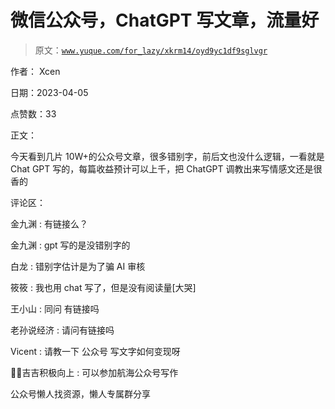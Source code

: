 # 微信公众号，ChatGPT 写文章，流量好

> 原文：[`www.yuque.com/for_lazy/xkrm14/oyd9yc1df9sglvgr`](https://www.yuque.com/for_lazy/xkrm14/oyd9yc1df9sglvgr)



作者： Xcen



日期：2023-04-05



点赞数：33



正文：



今天看到几片 10W+的公众号文章，很多错别字，前后文也没什么逻辑，一看就是 Chat GPT 写的，每篇收益预计可以上千，把 ChatGPT 调教出来写情感文还是很香的



评论区：



金九渊 : 有链接么？



金九渊 : gpt 写的是没错别字的



白龙 : 错别字估计是为了骗 AI 审核



筱筱 : 我也用 chat 写了，但是没有阅读量[大哭]



王小山 : 同问 有链接吗



老孙说经济 : 请问有链接吗



Vicent : 请教一下 公众号 写文字如何变现呀



💪🏻吉吉积极向上 : 可以参加航海公众号写作



公众号懒人找资源，懒人专属群分享

